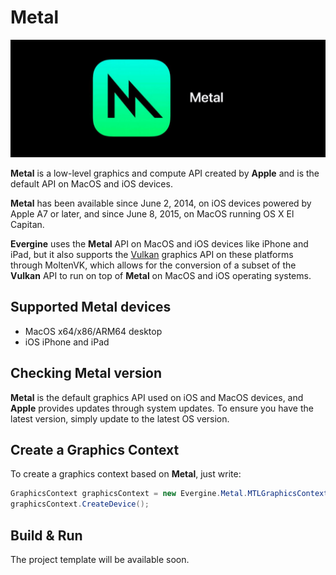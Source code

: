 # Metal

![Metal API](images/metal.jpg)

**Metal** is a low-level graphics and compute API created by **Apple** and is the default API on MacOS and iOS devices.

**Metal** has been available since June 2, 2014, on iOS devices powered by Apple A7 or later, and since June 8, 2015, on MacOS running OS X El Capitan.

**Evergine** uses the **Metal** API on MacOS and iOS devices like iPhone and iPad, but it also supports the [Vulkan](vulkan.md) graphics API on these platforms through MoltenVK, which allows for the conversion of a subset of the **Vulkan** API to run on top of **Metal** on MacOS and iOS operating systems.

## Supported Metal devices

* MacOS x64/x86/ARM64 desktop
* iOS iPhone and iPad

## Checking Metal version

**Metal** is the default graphics API used on iOS and MacOS devices, and **Apple** provides updates through system updates. To ensure you have the latest version, simply update to the latest OS version.

## Create a Graphics Context

To create a graphics context based on **Metal**, just write:

```csharp
GraphicsContext graphicsContext = new Evergine.Metal.MTLGraphicsContext();
graphicsContext.CreateDevice();
```

## Build & Run

The project template will be available soon.